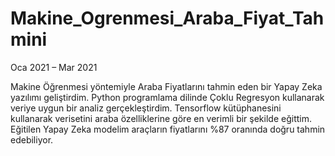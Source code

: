 # Makine_Ogrenmesi_Araba_Fiyat_Tahmini
Oca 2021 – Mar 2021

Makine Öğrenmesi yöntemiyle Araba Fiyatlarını tahmin eden bir Yapay Zeka yazılımı geliştirdim. Python programlama dilinde Çoklu Regresyon kullanarak veriye uygun bir analiz gerçekleştirdim. Tensorflow kütüphanesini kullanarak verisetini araba özelliklerine göre en verimli bir şekilde eğittim. Eğitilen Yapay Zeka modelim araçların fiyatlarını %87 oranında doğru tahmin edebiliyor.
